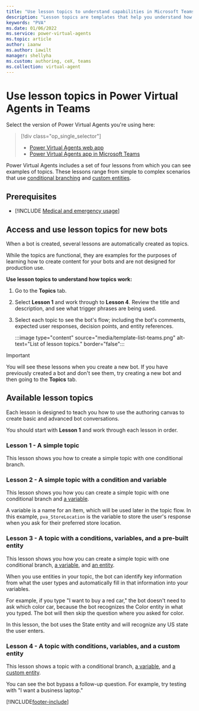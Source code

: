 ```yaml
---
title: "Use lesson topics to understand capabilities in Microsoft Teams"
description: "Lesson topics are templates that help you understand how to create conversations in the Power Virtual Agents app in Teams."
keywords: "PVA"
ms.date: 01/06/2022
ms.service: power-virtual-agents
ms.topic: article
author: iaanw
ms.author: iawilt
manager: shellyha
ms.custom: authoring, ceX, teams
ms.collection: virtual-agent
---
```




# Use lesson topics in Power Virtual Agents in Teams

Select the version of Power Virtual Agents you're using here:

> [!div class="op_single_selector"]
> - [Power Virtual Agents web app](../authoring-template-topics.md)
> - [Power Virtual Agents app in Microsoft Teams](authoring-template-topics-teams.md)



Power Virtual Agents includes a set of four lessons from which you can see examples of topics. These lessons range from simple to complex scenarios that use [conditional branching](authoring-create-edit-topics-teams.md) and [custom entities](advanced-entities-slot-filling-teams.md).

## Prerequisites

- [!INCLUDE [Medical and emergency usage](includes/pva-usage-limitations-teams.md)]



## Access and use lesson topics for new bots

When a bot is created, several lessons are automatically created as topics. 

While the topics are functional, they are examples for the purposes of learning how to create content for your bots and are not designed for production use.

**Use lesson topics to understand how topics work:**

1. Go to the **Topics** tab.

1. Select **Lesson 1** and work through to **Lesson 4**. Review the title and description, and see what trigger phrases are being used.  

1. Select each topic to see the bot's flow; including the bot's comments, expected user responses, decision points, and entity references.

   :::image type="content" source="media/template-list-teams.png" alt-text="List of lesson topics." border="false":::

>[!IMPORTANT]
>You will see these lessons when you create a new bot. If you have previously created a bot and don't see them, try creating a new bot and then going to the **Topics** tab.

## Available lesson topics

Each lesson is designed to teach you how to use the authoring canvas to create basic and advanced bot conversations.

You should start with **Lesson 1** and work through each lesson in order.

### Lesson 1 - A simple topic

This lesson shows you how to create a simple topic with one conditional branch.

### Lesson 2 - A simple topic with a condition and variable

This lesson shows you how you can create a simple topic with one conditional branch and [a variable](authoring-variables-teams.md).

A variable is a name for an item, which will be used later in the topic flow. In this example, `pva_StoreLocation` is the variable to store the user's response when you ask for their preferred store location.

### Lesson 3 - A topic with a conditions, variables, and a pre-built entity

This lesson shows you how you can create a simple topic with one conditional branch, [a variable](authoring-variables-teams.md), and [an entity](advanced-entities-slot-filling-teams.md).

When you use entities in your topic, the bot can identify key information from what the user types and automatically fill in that information into your variables. 

For example, if you type "I want to buy a red car," the bot doesn't need to ask which color car, because the bot recognizes the Color entity in what you typed. The bot will then skip the question where you asked for color.
 
In this lesson, the bot uses the State entity and will recognize any US state the user enters.


### Lesson 4 - A topic with conditions, variables, and a custom entity

This lesson shows a topic with a conditional branch, [a variable](authoring-variables-teams.md), and [a custom entity](advanced-entities-slot-filling-teams.md). 

You can see the bot bypass a follow-up question. For example, try testing with "I want a business laptop."






[!INCLUDE[footer-include](../includes/footer-banner.md)]
